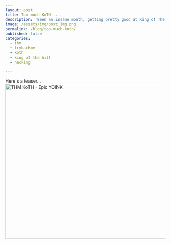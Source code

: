 ```yaml
---
layout: post
title: Too much KoTH ...
description: 'Been an insane month, getting pretty good at King of The Hill on TryHackMe!'
image: /assets/img/post_img.png
permalink: /blog/too-much-koth/
published: false
categories:
  - thm
  - tryhackme
  - koth
  - king of the hill
  - hacking

---
```

<p>Here's a teaser...<img style="display: block; margin-left: auto; margin-right: auto;" src="https://sls-ci-bowtie-houndstooth-root-us-east-1-assets.s3.amazonaws.com/5290charlie/blog/1655855944203-THM-KoTH-TRAIN-Lion-epic-yoink.png" alt="THM KoTH - Epic YOINK" width="897" height="488" /></p>
